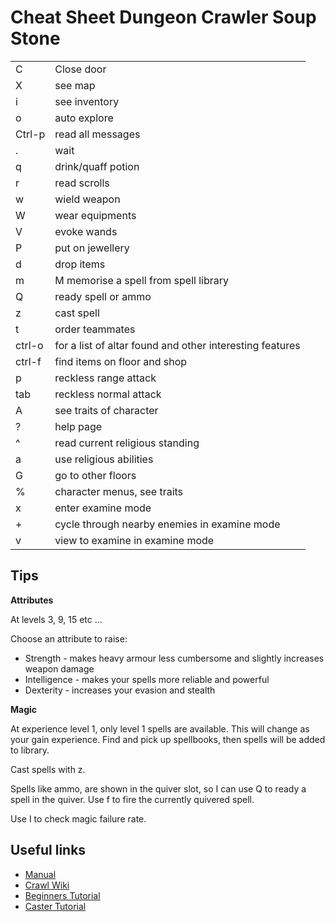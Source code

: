 # Cheat Sheet Dungeon Crawler Soup Stone

|        |                                                          |
| ------ | -------------------------------------------------------- |
| C      | Close door                                               |
| X      | see map                                                  |
| i      | see inventory                                            |
| o      | auto explore                                             |
| Ctrl-p | read all messages                                        |
| .      | wait                                                     |
| q      | drink/quaff potion                                       |
| r      | read scrolls                                             |
| w      | wield weapon                                             |
| W      | wear equipments                                          |
| V      | evoke wands                                              |
| P      | put on jewellery                                         |
| d      | drop items                                               |
| m      | M memorise a spell from spell library                    |
| Q      | ready spell or ammo                                      |
| z      | cast spell                                               |
| t      | order teammates                                          |
| ctrl-o | for a list of altar found and other interesting features |
| ctrl-f | find items on floor and shop                             |
| p      | reckless range attack                                    |
| tab    | reckless normal attack                                   |
| A      | see traits of character                                  |
| ?      | help page                                                |
| ^      | read current religious standing                          |
| a      | use religious abilities                                  |
| G      | go to other floors                                       |
| %      | character menus, see traits                              |
| x      | enter examine mode                                       |
| +      | cycle through nearby enemies in examine mode             |
| v      | view to examine in examine mode                          |

## Tips

**Attributes**

At levels 3, 9, 15 etc ...

Choose an attribute to raise:

- Strength - makes heavy armour less cumbersome and slightly increases weapon damage
- Intelligence - makes your spells more reliable and powerful
- Dexterity - increases your evasion and stealth

**Magic**

At experience level 1, only level 1 spells are available. This will change as your gain experience. Find and pick up spellbooks, then spells will be added to library.

Cast spells with z.

Spells like ammo, are shown in the quiver slot, so I can use Q to ready a spell in the quiver. Use f to fire the currently quivered spell.

Use I to check magic failure rate.

## Useful links

- [Manual](https://github.com/crawl/crawl/blob/master/crawl-ref/docs/crawl_manual.rst)
- [Crawl Wiki](http://crawl.chaosforge.org/Crawl_Wiki)
- [Beginners Tutorial](https://www.youtube.com/watch?v=FWz26yaF_PY&list=PLkHfUAaH9nIeRcaLVKXlYNDvZqUgXWpuX&index=1)
- [Caster Tutorial](http://crawl.chaosforge.org/Crawl_Wiki)
